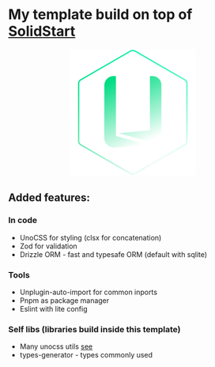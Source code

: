 # My template build on top of [SolidStart](https://github.com/solidjs/solid-start)
<p align="center">
  <img style="height: 16rem" src="./public/favicon.svg" alt="SolidStart template">
</p> 

## Added features:
### In code
- UnoCSS for styling (clsx for concatenation)
- Zod for validation
- Drizzle ORM - fast and typesafe ORM (default with sqlite)
### Tools
- Unplugin-auto-import for common inports
- Pnpm as package manager
- Eslint with lite config
### Self libs (libraries build inside this template)
- Many unocss utils [see](./unocss.config.ts)
- types-generator - types commonly used
